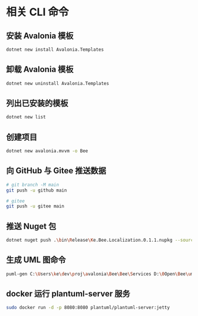 # 相关 CLI 命令

## 安装 Avalonia 模板

```bash
dotnet new install Avalonia.Templates
```

## 卸载 Avalonia 模板

```bash
dotnet new uninstall Avalonia.Templates
```

## 列出已安装的模板

```bash
dotnet new list
```

## 创建项目

```bash
dotnet new avalonia.mvvm -o Bee
```

## 向 GitHub 与 Gitee 推送数据

```bash
# git branch -M main
git push -u github main

# gitee
git push -u gitee main
```

## 推送 Nuget 包

```bash
dotnet nuget push .\bin\Release\Ke.Bee.Localization.0.1.1.nupkg --source https://api.nuget.org/v3/index.json --api-key {key}
```


## 生成 UML 图命令

```bash
puml-gen C:\Users\ke\dev\proj\avalonia\Bee\Bee\Services D:\0Open\Bee\uml -dir -ignore Private,Protected -createAssociation -allInOne -excludePaths ServiceCollectionExtensions.cs,HarmonyOSFontCollection.cs
```

## docker 运行 plantuml-server 服务

```bash
sudo docker run -d -p 8080:8080 plantuml/plantuml-server:jetty
```